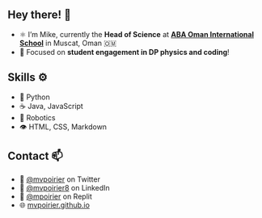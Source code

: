 ## Hey there! 👋
- ⚛ I’m Mike, currently the **Head of Science** at **[ABA Oman International School](http://www.abaoman.org)** in Muscat, Oman 🇴🇲
- 🔭 Focused on **student engagement in DP physics and coding**!

## Skills ⚙️
- 🐍 Python
- ☕ Java, JavaScript
- 🤖 Robotics
- 👁️ HTML, CSS, Markdown

## Contact 📫
- 🦆 [@mvpoirier](https://twitter.com/mvpoirier) on Twitter
- 🔗 [@mvpoirier8](https://www.linkedin.com/in/mvpoirier8) on LinkedIn
- 💾 [@mpoirier](https://replit.com/@mpoirier) on Replit
- 🌐 [mvpoirier.github.io](https://mvpoirier.github.io/)

<!--
<img src="https://user-images.githubusercontent.com/1549257/133894864-bc8fba9f-deb9-4f64-a648-00cd523dee03.gif" width="100" height="100">  
![doge](https://user-images.githubusercontent.com/1549257/133894864-bc8fba9f-deb9-4f64-a648-00cd523dee03.gif)
- 👯 I’d like to collaborate on **DP Computer Science** resources and teaching strategies
- 🤔 I’m looking for help with ...
- 💬 Ask me about ...
- ⚡ Fun fact: ...
- ⚙️🪐 Jypter
- 👁️ SASS, CSS, Stylus
- 💽 MySQL, SQL, Mongo
- 📫 How to reach me: **[Twitter](https://twitter.com/mvpoirier)**, **[LinkedIn](https://www.linkedin.com/in/mvpoirier8/)**, **[Replit](https://replit.com/@mpoirier)**, and my **[Blog](https://mvpoirier.github.io/)**
-->
